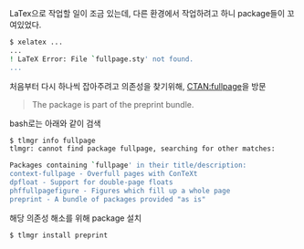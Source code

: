 LaTex으로 작업할 일이 조금 있는데, 다른 환경에서 작업하려고 하니 package들이 꼬여있었다.

``` bash
$ xelatex ...
...
! LaTeX Error: File `fullpage.sty' not found.
...
```

처음부터 다시 하나씩 잡아주려고 의존성을 찾기위해, [CTAN:fullpage](https://www.ctan.org/pkg/fullpage)을 방문
>The package is part of the preprint bun­dle.

bash로는 아래와 같이 검색
``` bash
$ tlmgr info fullpage
tlmgr: cannot find package fullpage, searching for other matches:

Packages containing `fullpage' in their title/description:
context-fullpage - Overfull pages with ConTeXt
dpfloat - Support for double-page floats
phffullpagefigure - Figures which fill up a whole page
preprint - A bundle of packages provided "as is"
```

해당 의존성 해소를 위해 package 설치
``` bash
$ tlmgr install preprint
```
